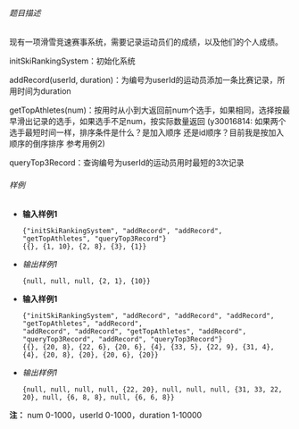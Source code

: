 ###### 题目描述

现有一项滑雪竞速赛事系统，需要记录运动员们的成绩，以及他们的个人成绩。

initSkiRankingSystem：初始化系统

addRecord(userId, duration)：为编号为userId的运动员添加一条比赛记录，所用时间为duration

getTopAthletes(num)：按用时从小到大返回前num个选手，如果相同，选择按最早滑出记录的选手，如果选手不足num，按实际数量返回
(y30016814: 如果两个选手最短时间一样，排序条件是什么？是加入顺序 还是id顺序？目前我是按加入顺序的倒序排序 参考用例2)

queryTop3Record：查询编号为userId的运动员用时最短的3次记录


###### 样例

- **输入样例1**

  ```
  {"initSkiRankingSystem", "addRecord", "addRecord", "getTopAthletes", "queryTop3Record"}
  {{}, {1, 10}, {2, 8}, {3}, {1}}
  ```

- *输出样例1*

  ```
  {null, null, null, {2, 1}, {10}}
  ```


- **输入样例1**

  ```
  {"initSkiRankingSystem", "addRecord", "addRecord", "addRecord", "getTopAthletes", "addRecord", 
  "addRecord", "addRecord", "getTopAthletes", "addRecord", "queryTop3Record", "addRecord", "queryTop3Record"}
  {{}, {20, 8}, {22, 6}, {20, 6}, {4}, {33, 5}, {22, 9}, {31, 4}, {4}, {20, 8}, {20}, {20, 6}, {20}}
  ```

- *输出样例1*

  ```
  {null, null, null, null, {22, 20}, null, null, null, {31, 33, 22, 20}, null, {6, 8, 8}, null, {6, 6, 8}}
  ```
**注：**
num 0-1000，userId 0-1000，duration 1-10000

